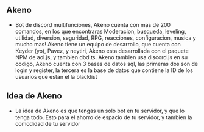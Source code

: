 ## Akeno
- Bot de discord multifunciones, Akeno cuenta con mas de 200 comandos, en los que encontraras Moderacion, busqueda, leveling, utilidad, diversion, seguridad, RPG,
reacciones, configuracion, musica y mucho mas! Akeno tiene un equipo de desarrollo, que cuenta con Keyder (yo), Pavez, y neytiri, Akeno esta desarrollada con el paquete NPM de aoi.js, y tambien dbd.ts. Akeno tambien usa discord.js en su codigo, Akeno cuenta con 3 bases de datos sql, las primeras dos son de login y register, la tercera es la base de datos que contiene la ID de los usuarios que estan el la blacklist

## Idea de Akeno
- La idea de Akeno es que tengas un solo bot en tu servidor, y que lo tenga todo. Esto para el ahorro de espacio de tu servidor, y tambien la comodidad de tu servidor
